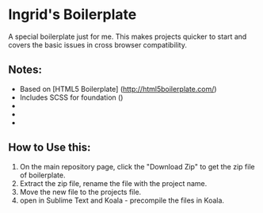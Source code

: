 # Ingrid's Boilerplate

A special boilerplate just for me. This makes projects quicker to  start and covers the basic issues in cross browser compatibility.

## Notes:
- Based on  [HTML5 Boilerplate] (http://html5boilerplate.com/)
- Includes SCSS for foundation ()
- 
- 
- 
## How to Use this:
1. On the main repository page, click the "Download Zip" to get the zip file of boilerplate.
2. Extract the zip file, rename the file with the project name.
3. Move the new file to the projects file.
4. open in Sublime Text and Koala - precompile the files in Koala.